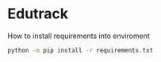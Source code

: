 # Edutrack

How to install requirements into enviroment

```bash
python -m pip install -r requirements.txt
```
